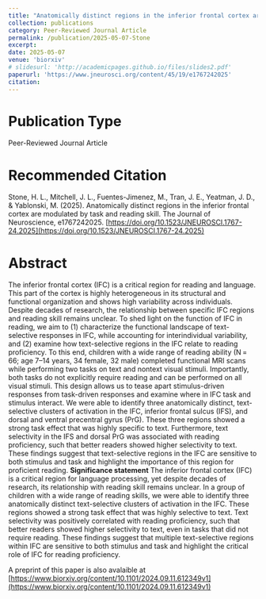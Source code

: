 ```yaml
---
title: "Anatomically distinct regions in the inferior frontal cortex are modulated by task and reading skill"
collection: publications
category: Peer-Reviewed Journal Article
permalink: /publication/2025-05-07-Stone
excerpt: 
date: 2025-05-07
venue: 'biorxiv'
# slidesurl: 'http://academicpages.github.io/files/slides2.pdf'
paperurl: 'https://www.jneurosci.org/content/45/19/e1767242025'
citation: 
---
```


Publication Type
===
Peer-Reviewed Journal Article

Recommended Citation
===
Stone, H. L., Mitchell, J. L., Fuentes-Jimenez, M., Tran, J. E., Yeatman, J. D., & Yablonski, M. (2025). Anatomically distinct regions in the inferior frontal cortex are modulated by task and reading skill. The Journal of Neuroscience, e1767242025. [https://doi.org/10.1523/JNEUROSCI.1767-24.2025](https://doi.org/10.1523/JNEUROSCI.1767-24.2025)


Abstract
======
The inferior frontal cortex (IFC) is a critical region for reading and language. This part of the cortex is highly heterogeneous in its structural and functional organization and shows high variability across individuals. Despite decades of research, the relationship between specific IFC regions and reading skill remains unclear. To shed light on the function of IFC in reading, we aim to (1) characterize the functional landscape of text-selective responses in IFC, while accounting for interindividual variability, and (2) examine how text-selective regions in the IFC relate to reading proficiency. To this end, children with a wide range of reading ability (N = 66; age 7–14 years, 34 female, 32 male) completed functional MRI scans while performing two tasks on text and nontext visual stimuli. Importantly, both tasks do not explicitly require reading and can be performed on all visual stimuli. This design allows us to tease apart stimulus-driven responses from task-driven responses and examine where in IFC task and stimulus interact. We were able to identify three anatomically distinct, text-selective clusters of activation in the IFC, inferior frontal sulcus (IFS), and dorsal and ventral precentral gyrus (PrG). These three regions showed a strong task effect that was highly specific to text. Furthermore, text selectivity in the IFS and dorsal PrG was associated with reading proficiency, such that better readers showed higher selectivity to text. These findings suggest that text-selective regions in the IFC are sensitive to both stimulus and task and highlight the importance of this region for proficient reading.
**Significance statement** The inferior frontal cortex (IFC) is a critical region for language processing, yet despite decades of research, its relationship with reading skill remains unclear. In a group of children with a wide range of reading skills, we were able to identify three anatomically distinct text-selective clusters of activation in the IFC. These regions showed a strong task effect that was highly selective to text. Text selectivity was positively correlated with reading proficiency, such that better readers showed higher selectivity to text, even in tasks that did not require reading. These findings suggest that multiple text-selective regions within IFC are sensitive to both stimulus and task and highlight the critical role of IFC for reading proficiency.

A preprint of this paper is also avalaible at [https://www.biorxiv.org/content/10.1101/2024.09.11.612349v1](https://www.biorxiv.org/content/10.1101/2024.09.11.612349v1)